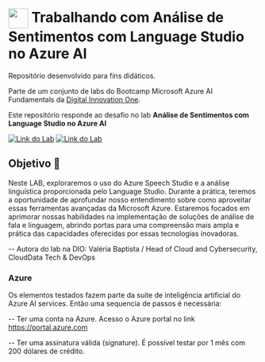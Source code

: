 <h1>
    <a href="https://www.dio.me/">
     <img align="center" width="40px" src="https://hermes.digitalinnovation.one/assets/diome/logo-minimized.png"></a>
    <span> Trabalhando com Análise de Sentimentos com Language Studio no Azure AI </span>
</h1>

Repositório desenvolvido para fins didáticos. 

Parte de um conjunto de labs do Bootcamp Microsoft Azure AI Fundamentals da [Digital Innovation One](https://www.dio.me/).

Este repositório responde ao desafio no lab  **Análise de Sentimentos com Language Studio no Azure AI** 

[![Link do Lab](https://img.shields.io/badge/▶-000?style=for-the-badge&logo=movie&logoColor=E94D5F)](https://web.dio.me/lab/analise-de-sentimentos-com-language-studio-no-azure-ai/learning/f6884c74-e7aa-4700-a84b-a3446e0b6d8d) 
[![Link do Lab](https://img.shields.io/badge/Acesse%20o%20Lab%20na%20Plataforma-E94D5F?style=for-the-badge)](https://web.dio.me/lab/analise-de-sentimentos-com-language-studio-no-azure-ai/learning/f6884c74-e7aa-4700-a84b-a3446e0b6d8d)

## Objetivo 🎯
Neste LAB, exploraremos o uso do Azure Speech Studio e a análise linguística proporcionada pelo Language Studio. Durante a prática, teremos a oportunidade de aprofundar nosso entendimento sobre como aproveitar essas ferramentas avançadas da Microsoft Azure. 
Estaremos focados em aprimorar nossas habilidades na implementação de soluções de análise de fala e linguagem, abrindo portas para uma compreensão mais ampla e prática das capacidades oferecidas por essas tecnologias inovadoras.

  -- Autora do lab na DIO: Valéria Baptista   /  Head of Cloud and Cybersecurity, CloudData Tech & DevOps

### Azure

Os elementos testados fazem parte da suite de inteligência artificial do Azure AI services. 
Então uma sequencia de passos é necessária:

-- Ter uma conta na Azure. Acesso o  Azure portal no link https://portal.azure.com

-- Ter uma assinatura válida (signature). É possível testar por 1 mês com 200 dólares de crédito.








